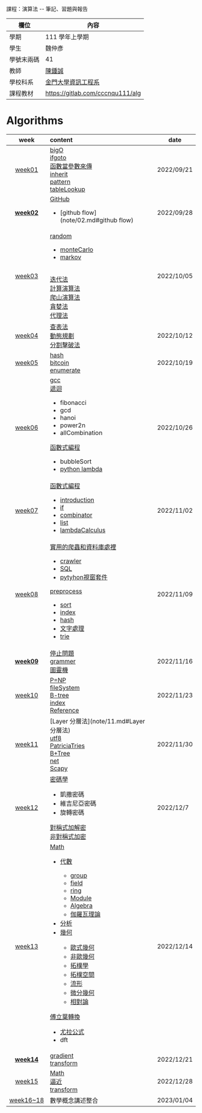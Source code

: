 課程：演算法 -- 筆記、習題與報告

欄位 | 內容
-----|--------
學期 | 111 學年上學期
學生 |  魏仲彥
學號末兩碼 | 41 
教師 | [陳鍾誠](https://www.nqu.edu.tw/educsie/index.php?act=blog&code=list&ids=4)
學校科系 | [金門大學資訊工程系](https://www.nqu.edu.tw/educsie/index.php)
課程教材 | https://gitlab.com/cccnqu111/alg



# Algorithms

|           week           | content                                                      | date       |
| :----------------------: | :----------------------------------------------------------- | ---------- |
|   [week01](note/01.md)   | [bigO](note/01.md#bigO)<br />[ifgoto](note/01.md#ifgoto)<br />[函數當參數來傳](note/01.md#函數當參數來傳)<br />[inherit](note/01.md#inherit)<br />[pattern](note/01.md#pattern)<br />[tableLookup](note/01.md#tableLookup)<br /> | 2022/09/21 |
| **[week02](note/02.md)** | [GitHub](note/02.md#GitHub)<ul><li>[github flow](note/02.md#github flow)</li></ul> | 2022/09/28 |
|   [week03](note/03.md)   | [random](note/03.md#random)<ul><li>[monteCarlo](note/03.md#monteCarlo) </li><li>[markov](note/03.md#markov)</li></ul><br />[迭代法](note/03.md#迭代法)<br />[計算演算法](note/03.md#計算演算法)<br />[爬山演算法](note/03.md#爬山演算法)<br />[貪婪法](note/03.md#貪婪法)<br />[代理法](note/03.md#代理法)<br /> | 2022/10/05 |
|   [week04](note/04.md)   | [查表法](note/04.md#查表法)<br />[動態規劃](note/04.md#動態規劃)<br />[分割擊破法](note/04.md#分割擊破法)<br /> | 2022/10/12 |
|   [week05](note/05.md)   | [hash](note/05.md#hash)<br />[bitcoin](note/05.md#bitcoin)<br />[enumerate](note/05.md#enumerate)<br /> | 2022/10/19 |
|   [week06](note/06.md)   | [gcc](note/06.md#gcc)<br />[遞迴](note/06.md#遞迴)<ul><li>fibonacci</li><li>gcd</li><li>hanoi</li><li>power2n</li><li>allCombination</li></ul>[函數式編程](note/06.md#函數式編程)<ul><li>bubbleSort</li><li>[python lambda](note/06.md#python )</li></ul> | 2022/10/26 |
|   [week07](note/07.md)   | [函數式編程](note/07.md#函數式編程)<ul><li>[introduction](note/07.md#introduction)</li><li>[if](note/07.md#iif)</li><li>[combinator](note/07.md#combinator)</li><li>[list](note/07.md#list)</li><li>[lambdaCalculus](note/07.md#lambdaCalculus)</li></ul> | 2022/11/02 |
|   [week08](note/08.md)   | [實用的爬蟲和資料庫處裡](note/08.md#實用的爬蟲和資料庫處裡)<ul><li>[crawler](note/08.md#crawler)</li><li>[SQL](note/08.md#SQL)</li><li>[pytyhon視窗套件](note/08.md#pytyhon視窗套件)</li></ul>[preprocess](note/08.md#preprocess)<ul><li>[sort](note/08.md#sort)</li><li>[index](note/08.md#index)</li><li>[hash](note/08.md#hash)</li><li>[文字處理](note/08.md#文字處理)</li><li>[trie](note/08.md#trie)</li></ul> | 2022/11/09 |
| **[week09](note/09.md)** | [停止問題](note/09.md#停止問題)<br />[grammer](note/09.md#grammer)<br />[圖靈機](note/09.md#圖靈機)<br /> | 2022/11/16 |
|   [week10](note/10.md)   | [P=NP](note/10.md#P=NP)<br />[fileSystem](note/10.md#fileSystem)<br />[B-tree](note/10.md#B-tree)<br />[index](note/10.md#index)<br />[Reference](note/10.md#Reference)<br /> | 2022/11/23 |
|   [week11](note/11.md)   | [Layer 分層法](note/11.md#Layer 分層法)<br />[utf8](note/11.md#utf8)<br />[PatriciaTries](note/11.md#PatriciaTries)<br />[B+Tree](note/11.md#B+Tree)<br />[net](note/11.md#net)<br />[Scapy](note/11.md#Scapy)<br /> | 2022/11/30 |
|   [week12](note/12.md)   | [密碼學](note/12.md#密碼學)<ul><li>凱撒密碼</li><li>維吉尼亞密碼</li><li>旋轉密碼</li></ul>[對稱式加解密](note/12.md#對稱式加解密)<br />[非對稱式加密](note/12.md#非對稱式加密)<br /> | 2022/12/7  |
|   [week13](note/13.md)   | [Math](note/13.md#Math)<ul><li>[代數](note/13.md#代數)</li><ul><li>[group](note/13.md#group)</li><li>[field](note/13.md#field)</li><li>[ring](note/13.md#ring)</li><li>[Module](note/13.md#Module)</li><li>[Algebra](note/13.md#Algebra)</li><li>[伽羅瓦理論](note/13.md#伽羅瓦理論)</li></ul><li>[分析](note/13.md#分析)</li><li>[幾何](note/13.md#幾何)</li><ul><li>[歐式幾何](note/13.md#歐式幾何)</li><li>[非歐幾何](note/13.md#非歐幾何)</li><li>[拓樸學](note/13.md#拓樸學)</li><li>[拓樸空間](note/13.md#拓樸空間)</li><li>[流形](note/13.md#流形)</li><li>[微分幾何](note/13.md#微分幾何)</li><li>[相對論](note/13.md#相對論)</li></ul></ul>[傅立葉轉換](note/13.md#傅立葉轉換)<ul><li>[尤拉公式](note/13.md#尤拉公式)</li><li>dft</li></ul> | 2022/12/14 |
| **[week14](note/14.md)** | [gradient](note/14.md#gradient)<br />[transform](note/14.md#transform)<br /> | 2022/12/21 |
|   [week15](note/15.md)   | [Math](note/15.md#Math)<br />[逼近](note/15.md#逼近)<br />[transform](note/15.md#transform)<br /> | 2022/12/28 |
| [week16~18](note/16.md)  | 數學概念講述整合                                             | 2023/01/04 |

